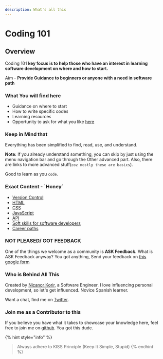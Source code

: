 ```yaml
---
description: What's all this
---
```


# Coding 101

## Overview

Coding 101 **key focus is to help those who have an interest in learning software development on where and how to start.**

Aim - **Provide Guidance to beginners or anyone with a need in software path**

### **What You will find here**

* Guidance on where to start 
* How to write specific codes
* Learning resources
* Opportunity to ask for what you like [here](https://forms.gle/pXbfvrNVbaUewfJp8)

### Keep in Mind that

Everything has been simplified to find, read, use, and understand. 

**Note:** If you already understand something, you can skip by just using the menu navigation bar and go through the Other advanced part. Also, there are links to more advanced stuff\(`coz mostly these are basics`\).

Good to learn as you `code`.

### Exact Content - \`Honey\`

* [Version Control](https://mentorship101.gitbook.io/mentorship-101/git-version-control)
* [HTML](https://mentorship101.gitbook.io/mentorship-101/html)
* [CSS](https://mentorship101.gitbook.io/mentorship-101/css-basics)
* [JavaScript](https://mentorship101.gitbook.io/mentorship-101/javascript)
* [API](https://mentorship101.gitbook.io/mentorship-101/api)
* [Soft skills for software developers](https://mentorship101.gitbook.io/mentorship-101/best-coding-skills)
* [Career paths](https://mentorship101.gitbook.io/mentorship-101/developer-roadmap)

### NOT PLEASED/ GOT FEEDBACK

One of the things we welcome as a community is **ASK Feedback.** What is ASK Feedback anyway? You got anything, Send your feedback on [this google form](https://forms.gle/pXbfvrNVbaUewfJp8) 

### Who is Behind All This

Created by [Nicanor Korir](https://nicanor.me/), a Software Engineer. I love influencing personal development, so let's get influenced. Novice Spanish learner.

Want a chat, find me on [Twitter](https://twitter.com/nic__anor).

### Join me as a Contributor to this

If you believe you have what it takes to showcase your knowledge here, feel free to join me on [github](https://github.com/Nicanor008/Mentorship-101). You got this dude.

{% hint style="info" %}
> Always adhere to KISS Principle \(Keep It Simple, Stupid\)
{% endhint %}


